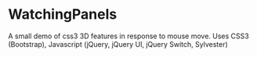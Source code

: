 WatchingPanels
==============

A small demo of css3 3D features in response to mouse move.
Uses CSS3 (Bootstrap), Javascript (jQuery, jQuery UI, jQuery Switch, Sylvester) 
